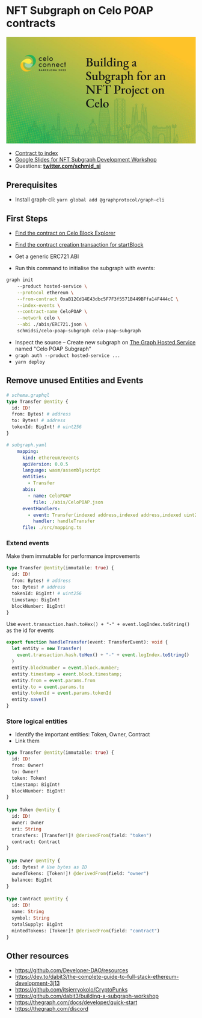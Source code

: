 # NFT Subgraph on Celo POAP contracts

![Top Slide](./slide.jpg)

- [Contract to index](https://explorer.celo.org/token/0xaB12Cd14E43dbc5F7F3f5571B449BFfa14F444cC/token-transfers)
- [Google Slides for NFT Subgraph Development Workshop](https://docs.google.com/presentation/d/1v34HTuHp9mcGPuiy3FifujhgGgFbEWvEuHfFLj6HOSo/edit?usp=sharing)
- Questions: **[twitter.com/schmid_si](https://twitter.com/schmid_si)**

## Prerequisites

- Install graph-cli: `yarn global add @graphprotocol/graph-cli`

## First Steps

- [Find the contract on Celo Block Explorer](https://explorer.celo.org/token/0xaB12Cd14E43dbc5F7F3f5571B449BFfa14F444cC/token-transfers)
- [Find the contract creation transaction for startBlock](https://explorer.celo.org/tx/0xd0bc372be9ea48fb569116493f639df8a9fcc8a19419aa57b1c6ef76ea7ad1fd/internal-transactions)
- Get a generic ERC721 ABI


- Run this command to initialise the subgraph with events:

```bash
graph init 
    --product hosted-service \
    --protocol ethereum \
    --from-contract 0xaB12Cd14E43dbc5F7F3f5571B449BFfa14F444cC \
    --index-events \
    --contract-name CeloPOAP \
    --network celo \
    --abi ./abis/ERC721.json \
    schmidsi/celo-poap-subgraph celo-poap-subgraph
```

- Inspect the source
– Create new subgraph on [The Graph Hosted Service](https://thegraph.com/hosted-service/) named "Celo POAP Subgraph"
- `graph auth --product hosted-service ...`
- `yarn deploy`

## Remove unused Entities and Events

```graphql
# schema.graphql
type Transfer @entity {
  id: ID!
  from: Bytes! # address
  to: Bytes! # address
  tokenId: BigInt! # uint256
}
```

```yaml
# subgraph.yaml
    mapping:
      kind: ethereum/events
      apiVersion: 0.0.5
      language: wasm/assemblyscript
      entities:
        - Transfer
      abis:
        - name: CeloPOAP
          file: ./abis/CeloPOAP.json
      eventHandlers:
        - event: Transfer(indexed address,indexed address,indexed uint256)
          handler: handleTransfer
      file: ./src/mapping.ts

```

### Extend events

Make them immutable for performance improvements

```graphql
type Transfer @entity(immutable: true) {
  id: ID!
  from: Bytes! # address
  to: Bytes! # address
  tokenId: BigInt! # uint256
  timestamp: BigInt!
  blockNumber: BigInt!
}
```

Use `event.transaction.hash.toHex() + "-" + event.logIndex.toString()` as the id for events
```typescript
export function handleTransfer(event: TransferEvent): void {
  let entity = new Transfer(
    event.transaction.hash.toHex() + "-" + event.logIndex.toString()
  )
  entity.blockNumber = event.block.number;
  entity.timestamp = event.block.timestamp;
  entity.from = event.params.from
  entity.to = event.params.to
  entity.tokenId = event.params.tokenId
  entity.save()
}
```

### Store logical entities

- Identify the important entities: Token, Owner, Contract
- Link them

```graphql
type Transfer @entity(immutable: true) {
  id: ID!
  from: Owner!
  to: Owner!
  token: Token!
  timestamp: BigInt!
  blockNumber: BigInt!
}

type Token @entity {
  id: ID!
  owner: Owner
  uri: String
  transfers: [Transfer!]! @derivedFrom(field: "token")
  contract: Contract
}

type Owner @entity {
  id: Bytes! # Use bytes as ID
  ownedTokens: [Token!]! @derivedFrom(field: "owner")
  balance: BigInt
}

type Contract @entity {
  id: ID!
  name: String
  symbol: String
  totalSupply: BigInt
  mintedTokens: [Token!]! @derivedFrom(field: "contract")
}
```




## Other resources

- https://github.com/Developer-DAO/resources
- https://dev.to/dabit3/the-complete-guide-to-full-stack-ethereum-development-3j13
- https://github.com/itsjerryokolo/CryptoPunks
- https://github.com/dabit3/building-a-subgraph-workshop
- https://thegraph.com/docs/developer/quick-start
- https://thegraph.com/discord
